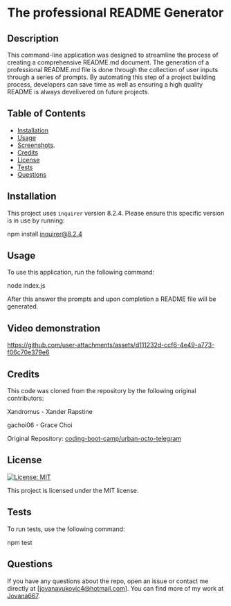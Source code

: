 # The professional README Generator

## Description

This command-line application was designed to streamline the process of creating a comprehensive README.md document. The generation of a professional README.md file is done through the collection of user inputs through a series of prompts. By automating this step of a project building process, developers can save time as well as ensuring a high quality README is always develivered on future projects.

## Table of Contents

- [Installation](#installation)
- [Usage](#usage)
- [Screenshots](#screenshots).
- [Credits](#credits)
- [License](#license)
- [Tests](#tests)
- [Questions](#questions)

## Installation

This project uses `inquirer` version 8.2.4. Please ensure this specific version is in use by running:

npm install inquirer@8.2.4

## Usage

To use this application, run the following command:

node index.js

After this answer the prompts and upon completion a README file will be generated.

## Video demonstration

https://github.com/user-attachments/assets/d111232d-ccf6-4e49-a773-f06c70e379e6

## Credits

This code was cloned from the repository by the following original contributors:

Xandromus - Xander Rapstine

gachoi06 - Grace Choi

Original Repository: 
[coding-boot-camp/urban-octo-telegram](https://github.com/coding-boot-camp/potential-enigma)


## License

[![License: MIT](https://img.shields.io/badge/License-MIT-yellow.svg)](https://opensource.org/licenses/MIT)

This project is licensed under the MIT license.


## Tests

To run tests, use the following command:

npm test

## Questions

If you have any questions about the repo, open an issue or contact me directly at [jovanavukovic4@hotmail.com]. You can find more of my work at [Jovana667](https://github.com/Jovana667).
